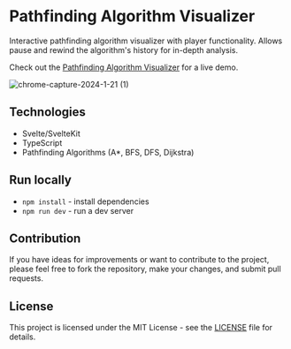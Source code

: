 # Pathfinding Algorithm Visualizer

Interactive pathfinding algorithm visualizer with player functionality. Allows pause and rewind the algorithm's history for in-depth analysis.

Check out the [Pathfinding Algorithm Visualizer](https://ivan-sem.com/pathfinding_visualizer) for a live demo.

![chrome-capture-2024-1-21 (1)](https://github.com/baterson/pathfinding-visualizer/assets/13178757/ba25c1b8-6877-4d9a-ab5d-6315cd311cef)


## Technologies

- Svelte/SvelteKit
- TypeScript
- Pathfinding Algorithms (A*, BFS, DFS, Dijkstra)

  

## Run locally

- `npm install` - install dependencies
- `npm run dev` - run a dev server



## Contribution

If you have ideas for improvements or want to contribute to the project, please feel free to fork the repository, make your changes, and submit pull requests.



## License

This project is licensed under the MIT License - see the [LICENSE](LICENSE.txt) file for details.

